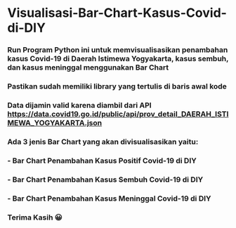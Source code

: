 # Visualisasi-Bar-Chart-Kasus-Covid-di-DIY
### Run Program Python ini untuk memvisualisasikan penambahan kasus Covid-19 di Daerah Istimewa Yogyakarta, kasus sembuh, dan kasus meninggal menggunakan Bar Chart
### Pastikan sudah memiliki library yang tertulis di baris awal kode
### Data dijamin valid karena diambil dari API https://data.covid19.go.id/public/api/prov_detail_DAERAH_ISTIMEWA_YOGYAKARTA.json 
### Ada 3 jenis Bar Chart yang akan divisualisasikan yaitu:
### - Bar Chart Penambahan Kasus Positif Covid-19 di DIY
### - Bar Chart Penambahan Kasus Sembuh Covid-19 di DIY
### - Bar Chart Penambahan Kasus Meninggal Covid-19 di DIY
### Terima Kasih 😀
